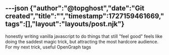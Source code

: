 ---json
{"author":"@topghost","date":"Git created","title":"","timestamp":1727159461669,"tags":[],"layout":"layouts/post.njk"}
---
honestly writing vanilla javascript to do things that still &#x22;feel good&#x22; feels like doing the saddest magic trick, but attracting the most hardcore audience. For my next trick, useful OpenGraph tags
